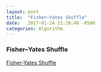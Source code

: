 ```yaml
---
layout: post
title:  "Fisher–Yates Shuffle"
date:   2017-01-24 11:26:48 -0500
categories: Algorithm
---
```

### Fisher–Yates Shuffle
[Fisher-Yates Shuffle](https://bost.ocks.org/mike/shuffle/)
